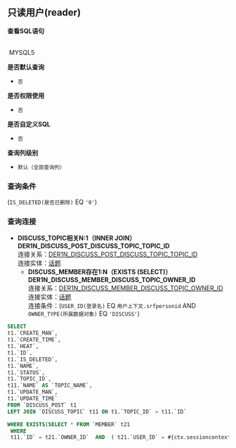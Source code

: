 ## 只读用户(reader) <!-- {docsify-ignore-all} -->



<p class="panel-title"><b>查看SQL语句</b></p>
<br>

<el-row>
&nbsp;<el-tag @click="MYSQL5 = true">MYSQL5</el-tag>
</el-row>

<br>
<p class="panel-title"><b>是否默认查询</b></p>

* `否`

<p class="panel-title"><b>是否权限使用</b></p>

* `否`

<p class="panel-title"><b>是否自定义SQL</b></p>

* `否`

<p class="panel-title"><b>查询列级别</b></p>

* `默认（全部查询列）`



### 查询条件

(`IS_DELETED(是否已删除)` EQ `'0'`)



### 查询连接
* **DISCUSS_TOPIC相关N:1（INNER JOIN）DER1N_DISCUSS_POST_DISCUSS_TOPIC_TOPIC_ID**<br>
连接关系：[DER1N_DISCUSS_POST_DISCUSS_TOPIC_TOPIC_ID](der/DER1N_DISCUSS_POST_DISCUSS_TOPIC_TOPIC_ID)<br>
连接实体：[话题](module/Team/discuss_topic)<br>
    * **DISCUSS_MEMBER存在1:N（EXISTS (SELECT)）DER1N_DISCUSS_MEMBER_DISCUSS_TOPIC_OWNER_ID**<br>
连接关系：[DER1N_DISCUSS_MEMBER_DISCUSS_TOPIC_OWNER_ID](der/DER1N_DISCUSS_MEMBER_DISCUSS_TOPIC_OWNER_ID)<br>
连接实体：[话题](module/Team/discuss_topic)<br>
连接条件：(`USER_ID(登录名)` EQ `用户上下文.srfpersonid` AND `OWNER_TYPE(所属数据对象)` EQ `'DISCUSS'`)<br>




<el-dialog v-model="MYSQL5" title="MYSQL5">

```sql
SELECT
t1.`CREATE_MAN`,
t1.`CREATE_TIME`,
t1.`HEAT`,
t1.`ID`,
t1.`IS_DELETED`,
t1.`NAME`,
t1.`STATUS`,
t1.`TOPIC_ID`,
t11.`NAME` AS `TOPIC_NAME`,
t1.`UPDATE_MAN`,
t1.`UPDATE_TIME`
FROM `DISCUSS_POST` t1 
LEFT JOIN `DISCUSS_TOPIC` t11 ON t1.`TOPIC_ID` = t11.`ID` 

WHERE EXISTS(SELECT * FROM `MEMBER` t21 
 WHERE 
 t11.`ID` = t21.`OWNER_ID`  AND  ( t21.`USER_ID` = #{ctx.sessioncontext.srfpersonid}  AND  t21.`OWNER_TYPE` = 'DISCUSS' ) ) AND ( t1.`IS_DELETED` = 0 )
```

</el-dialog>

<script>
 const { createApp } = Vue
  createApp({
    data() {
      return {
                MYSQL5 : false
        
      }
    },
    methods: {
    }
  }).use(ElementPlus).mount('#app')
</script>
